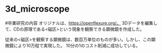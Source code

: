 # 3d_microscope

#卒業研究の内容
オリジナルは、https://openflexure.org/。
3Dデータを編集して、CDの原理である<磁区>という現象を観察できる顕微鏡を作成した。

従来の<磁区>を観察する顕微鏡は、数百万単位のものが多い。しかし、この顕微鏡により10万程で実現した。
10分の1のコスト削減に成功している。
